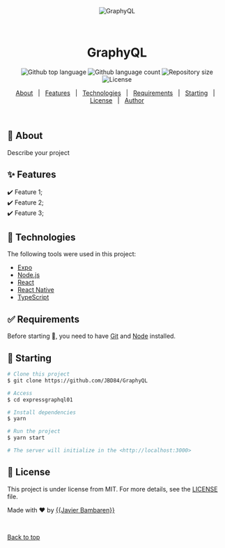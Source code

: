 <div align="center" id="top"> 
  <img src="./.github/app.gif" alt="GraphyQL" />

  &#xa0;

  <!-- <a href="https://GraphyQL.netlify.app">Demo</a> -->
</div>

<h1 align="center">GraphyQL</h1>

<p align="center">
  <img alt="Github top language" src="https://img.shields.io/github/languages/top/{{JBD84}}/GraphyQL01?color=56BEB8">

  <img alt="Github language count" src="https://img.shields.io/github/languages/count/{{JBD84}}/GraphyQL01?color=56BEB8">

  <img alt="Repository size" src="https://img.shields.io/github/repo-size/{{JBD84}}/GraphyQL01?color=56BEB8">

  <img alt="License" src="https://img.shields.io/github/license/{{JBD84}}/GraphyQL01?color=56BEB8">

  <!-- <img alt="Github issues" src="https://img.shields.io/github/issues/{{YOUR_GITHUB_USERNAME}}/expressgraphql01?color=56BEB8" /> -->

  <!-- <img alt="Github forks" src="https://img.shields.io/github/forks/{{YOUR_GITHUB_USERNAME}}/expressgraphql01?color=56BEB8" /> -->

  <!-- <img alt="Github stars" src="https://img.shields.io/github/stars/{{YOUR_GITHUB_USERNAME}}/expressgraphql01?color=56BEB8" /> -->
</p>

<!-- Status -->

<!-- <h4 align="center"> 
	🚧  Expressgraphql01 🚀 Under construction...  🚧
</h4> 

<hr> -->

<p align="center">
  <a href="#dart-about">About</a> &#xa0; | &#xa0; 
  <a href="#sparkles-features">Features</a> &#xa0; | &#xa0;
  <a href="#rocket-technologies">Technologies</a> &#xa0; | &#xa0;
  <a href="#white_check_mark-requirements">Requirements</a> &#xa0; | &#xa0;
  <a href="#checkered_flag-starting">Starting</a> &#xa0; | &#xa0;
  <a href="#memo-license">License</a> &#xa0; | &#xa0;
  <a href="https://github.com/{{JBD84}}" target="_blank">Author</a>
</p>

<br>

## :dart: About ##

Describe your project

## :sparkles: Features ##

:heavy_check_mark: Feature 1;\
:heavy_check_mark: Feature 2;\
:heavy_check_mark: Feature 3;

## :rocket: Technologies ##

The following tools were used in this project:

- [Expo](https://expo.io/)
- [Node.js](https://nodejs.org/en/)
- [React](https://pt-br.reactjs.org/)
- [React Native](https://reactnative.dev/)
- [TypeScript](https://www.typescriptlang.org/)

## :white_check_mark: Requirements ##

Before starting :checkered_flag:, you need to have [Git](https://git-scm.com) and [Node](https://nodejs.org/en/) installed.

## :checkered_flag: Starting ##

```bash
# Clone this project
$ git clone https://github.com/JBD84/GraphyQL

# Access
$ cd expressgraphql01

# Install dependencies
$ yarn

# Run the project
$ yarn start

# The server will initialize in the <http://localhost:3000>
```

## :memo: License ##

This project is under license from MIT. For more details, see the [LICENSE](LICENSE.md) file.


Made with :heart: by <a href="https://github.com/JBD84" target="_blank">{{Javier Bambaren}}</a>

&#xa0;

<a href="#top">Back to top</a>

